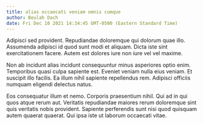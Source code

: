 ```yaml
---
title: alias occaecati veniam omnis cumque
author: Beulah Dach
date: Fri Dec 10 2021 14:34:45 GMT-0500 (Eastern Standard Time)
---
```

Adipisci sed provident. Repudiandae doloremque qui dolorum quae illo. Assumenda adipisci id quod sunt modi et aliquam. Dicta iste sint exercitationem facere. Autem est dolores iure non iure vel vel maxime.

 Non ab incidunt alias incidunt consequuntur minus asperiores optio enim. Temporibus quasi culpa sapiente est. Eveniet veniam nulla eius veniam. Et suscipit illo facilis. Ea illum nihil sapiente repellendus rem. Adipisci officiis numquam eligendi delectus natus.

 Eos consequatur illum et nemo. Corporis praesentium nihil. Qui ad in qui quos atque rerum aut. Veritatis repudiandae maiores rerum doloremque sint quis veritatis nobis provident. Sapiente perferendis sunt nisi quod quisquam autem quaerat quaerat. Qui ipsa iste ut laborum occaecati vitae.
